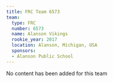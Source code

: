 ```yaml
---
title: FRC Team 6573
team:
  type: FRC
  number: 6573
  name: Alanson Vikings
  rookie_year: 2017
  location: Alanson, Michigan, USA
  sponsors:
  - Alanson Public School
---
```


No content has been added for this team